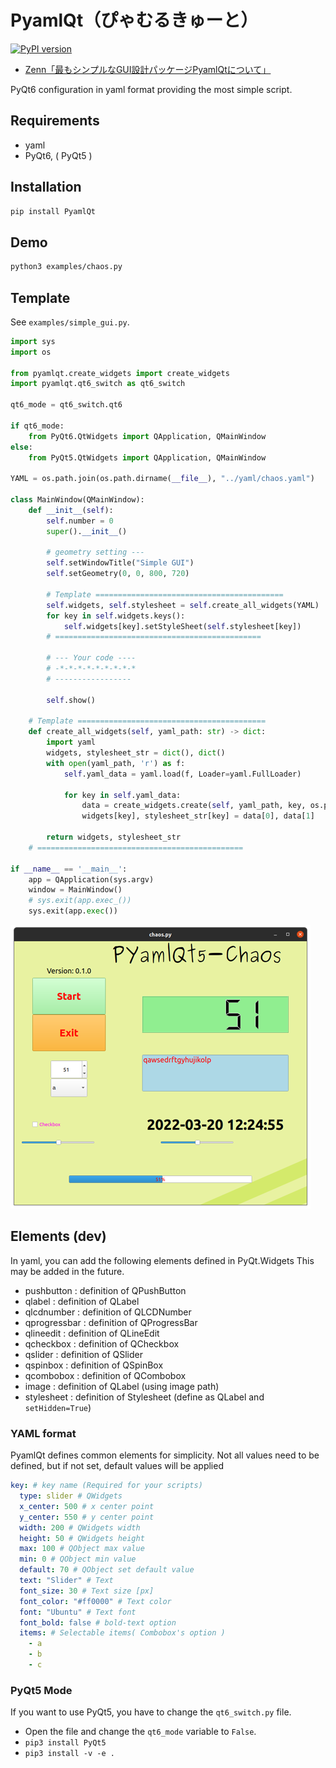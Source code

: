 # PyamlQt（ぴゃむるきゅーと）

[![PyPI version](https://badge.fury.io/py/PyamlQt.svg)](https://badge.fury.io/py/PyamlQt)

- [Zenn「最もシンプルなGUI設計パッケージPyamlQtについて」](https://zenn.dev/array/articles/9617ae0bbd8a80)

PyQt6 configuration in yaml format providing the most simple script.

## Requirements

- yaml
- PyQt6, ( PyQt5 )

## Installation

```bash
pip install PyamlQt
```

<!-- ```bash
git clone https://github.com/Ar-Ray-code/PyamlQt.git
cd PyamlQt
pip3 install -v -e . 
``` -->

## Demo

```bash
python3 examples/chaos.py
```

## Template

See `examples/simple_gui.py`.

```python
import sys
import os

from pyamlqt.create_widgets import create_widgets
import pyamlqt.qt6_switch as qt6_switch

qt6_mode = qt6_switch.qt6

if qt6_mode:
    from PyQt6.QtWidgets import QApplication, QMainWindow
else:
    from PyQt5.QtWidgets import QApplication, QMainWindow

YAML = os.path.join(os.path.dirname(__file__), "../yaml/chaos.yaml")

class MainWindow(QMainWindow):
    def __init__(self):
        self.number = 0
        super().__init__()

        # geometry setting ---
        self.setWindowTitle("Simple GUI")
        self.setGeometry(0, 0, 800, 720)
        
        # Template ==========================================
        self.widgets, self.stylesheet = self.create_all_widgets(YAML)
        for key in self.widgets.keys():
            self.widgets[key].setStyleSheet(self.stylesheet[key])
        # ==============================================

        # --- Your code ----
        # -*-*-*-*-*-*-*-*-*
        # -----------------
        
        self.show()

    # Template ==========================================
    def create_all_widgets(self, yaml_path: str) -> dict:
        import yaml
        widgets, stylesheet_str = dict(), dict()
        with open(yaml_path, 'r') as f:
            self.yaml_data = yaml.load(f, Loader=yaml.FullLoader)
        
            for key in self.yaml_data:
                data = create_widgets.create(self, yaml_path, key, os.path.abspath(os.path.dirname(__file__)) + "/../")
                widgets[key], stylesheet_str[key] = data[0], data[1]

        return widgets, stylesheet_str
    # ==============================================

if __name__ == '__main__':
    app = QApplication(sys.argv)
    window = MainWindow()
    # sys.exit(app.exec_())
    sys.exit(app.exec())
```

<!-- Run `python3 <path-to-script>/simple_gui.py`. -->
![](image/simple-gui-480p.png)

## Elements (dev)
In yaml, you can add the following elements defined in PyQt.Widgets This may be added in the future.

- pushbutton : definition of QPushButton
- qlabel : definition of QLabel 
- qlcdnumber : definition of QLCDNumber
- qprogressbar : definition of QProgressBar
- qlineedit : definition of QLineEdit
- qcheckbox : definition of QCheckbox
- qslider : definition of QSlider
- qspinbox : definition of QSpinBox
- qcombobox : definition of QCombobox
- image : definition of QLabel (using image path)
- stylesheet : definition of Stylesheet (define as QLabel and `setHidden=True`)

### YAML format

PyamlQt defines common elements for simplicity. Not all values need to be defined, but if not set, default values will be applied

```yaml
key: # key name (Required for your scripts)
  type: slider # QWidgets
  x_center: 500 # x center point
  y_center: 550 # y center point
  width: 200 # QWidgets width
  height: 50 # QWidgets height
  max: 100 # QObject max value
  min: 0 # QObject min value
  default: 70 # QObject set default value
  text: "Slider" # Text
  font_size: 30 # Text size [px]
  font_color: "#ff0000" # Text color
  font: "Ubuntu" # Text font
  font_bold: false # bold-text option
  items: # Selectable items( Combobox's option )
    - a
    - b
    - c
```

### PyQt5 Mode
If you want to use PyQt5, you have to change the `qt6_switch.py` file.

- Open the file and change the `qt6_mode` variable to `False`.
- `pip3 install PyQt5`
- `pip3 install -v -e .`
